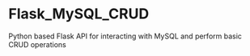 # Flask_MySQL_CRUD
Python based Flask API for interacting with MySQL and perform basic CRUD operations
